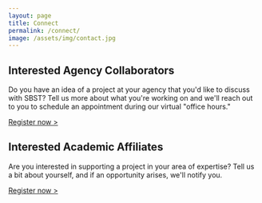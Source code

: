 ```yaml
---
layout: page
title: Connect
permalink: /connect/
image: /assets/img/contact.jpg
---
```


## Interested Agency Collaborators

Do you have an idea of a project at your agency that you'd like to discuss with SBST? Tell us more about what you're working on and we'll reach out to you to schedule an appointment during our virtual "office hours."

[Register now >](https://docs.google.com/a/gsa.gov/forms/d/1Ho5LmjXDGwrxwnLE3MVIA7yNv9LdQmeKBcbSRHqK0AQ/viewform)

## Interested Academic Affiliates

Are you interested in supporting a project in your area of expertise? Tell us a bit about yourself, and if an opportunity arises, we'll notify you.

[Register now >](https://docs.google.com/a/gsa.gov/forms/d/1Q-htQ4boVP4sSeAsgkejfQbS3opMMRXR0Er4s7hdsGg/viewform)
